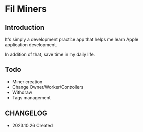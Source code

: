 #  Fil Miners

## Introduction

It's simply a development practice app that helps me learn Apple application development.

In addition of that, save time in my daily life.

## Todo
- Miner creation
- Change Owner/Worker/Controllers
- Withdraw
- Tags management

## CHANGELOG

- 2023.10.26 Created

